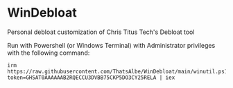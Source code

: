 # WinDebloat
Personal debloat customization of Chris Titus Tech's Debloat tool

Run with Powershell (or Windows Terminal) with Administrator privileges with the following command:

```
irm https://raw.githubusercontent.com/ThatsAlbe/WinDebloat/main/winutil.ps1?token=GHSAT0AAAAAAB2RQECCU3DVBB75CKP5DO3CY25RELA | iex
```
